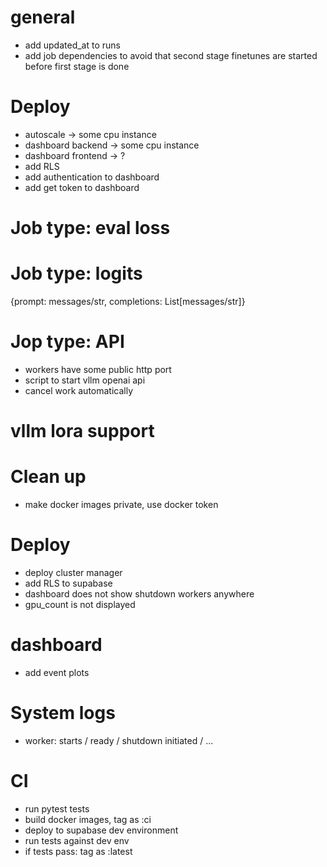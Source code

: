 # general
- add updated_at to runs
- add job dependencies to avoid that second stage finetunes are started before first stage is done


# Deploy
- autoscale -> some cpu instance
- dashboard backend -> some cpu instance
- dashboard frontend -> ?
- add RLS
- add authentication to dashboard
- add get token to dashboard

# Job type: eval loss

# Job type: logits
{prompt: messages/str, completions: List[messages/str]}

# Jop type: API
- workers have some public http port
- script to start vllm openai api
- cancel work automatically

# vllm lora support

# Clean up
- make docker images private, use docker token

# Deploy
- deploy cluster manager
- add RLS to supabase
- dashboard does not show shutdown workers anywhere
- gpu_count is not displayed

# dashboard
- add event plots

# System logs
- worker: starts / ready / shutdown initiated / ...

# CI
- run pytest tests
- build docker images, tag as :ci
- deploy to supabase dev environment
- run tests against dev env
- if tests pass: tag as :latest
